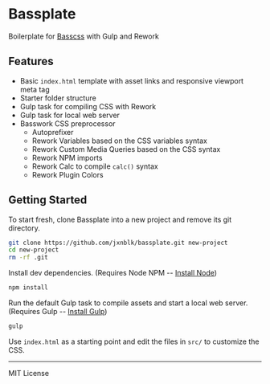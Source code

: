 # Bassplate
Boilerplate for [Basscss](http://basscss.com) with Gulp and Rework

## Features

- Basic `index.html` template with asset links and responsive viewport meta tag
- Starter folder structure
- Gulp task for compiling CSS with Rework
- Gulp task for local web server
- Basswork CSS preprocessor
  - Autoprefixer
  - Rework Variables based on the CSS variables syntax
  - Rework Custom Media Queries based on the CSS syntax
  - Rework NPM imports
  - Rework Calc to compile `calc()` syntax
  - Rework Plugin Colors

## Getting Started

To start fresh, clone Bassplate into a new project and remove its git directory.

``` bash
git clone https://github.com/jxnblk/bassplate.git new-project
cd new-project
rm -rf .git
```

Install dev dependencies. (Requires Node NPM -- [Install Node](http://nodejs.org/download/))

``` bash
npm install
```

Run the default Gulp task to compile assets and start a local web server.
(Requires Gulp -- [Install Gulp](https://github.com/gulpjs/gulp/blob/master/docs/getting-started.md#getting-started))

``` bash
gulp
```

Use `index.html` as a starting point and edit the files in `src/` to customize the CSS.

---

MIT License

